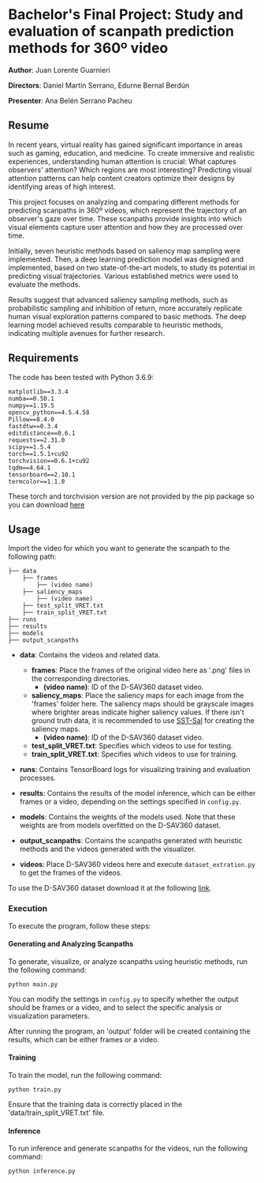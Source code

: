 
# Bachelor's Final Project: Study and evaluation of scanpath prediction methods for 360º video

**Author**: Juan Lorente Guarnieri

**Directors**: Daniel Martín Serrano, Edurne Bernal Berdún

**Presenter**: Ana Belén Serrano Pacheu
## Resume

In recent years, virtual reality has gained significant importance in areas such as gaming, education, and medicine. To create immersive and realistic experiences, understanding human attention is crucial: What captures observers' attention? Which regions are most interesting? Predicting visual attention patterns can help content creators optimize their designs by identifying areas of high interest.

This project focuses on analyzing and comparing different methods for predicting scanpaths in 360º videos, which represent the trajectory of an observer's gaze over time. These scanpaths provide insights into which visual elements capture user attention and how they are processed over time.

Initially, seven heuristic methods based on saliency map sampling were implemented. Then, a deep learning prediction model was designed and implemented, based on two state-of-the-art models, to study its potential in predicting visual trajectories. Various established metrics were used to evaluate the methods.

Results suggest that advanced saliency sampling methods, such as probabilistic sampling and inhibition of return, more accurately replicate human visual exploration patterns compared to basic methods. The deep learning model achieved results comparable to heuristic methods, indicating multiple avenues for further research.

## Requirements
The code has been tested with Python 3.6.9:

```
matplotlib==3.3.4
numba==0.50.1
numpy==1.19.5
opencv_python==4.5.4.58
Pillow==8.4.0
fastdtw==0.3.4
editdistance==0.6.1
requests==2.31.0
scipy==1.5.4
torch==1.5.1+cu92
torchvision==0.6.1+cu92
tqdm==4.64.1
tensorboard==2.10.1
termcolor==1.1.0
```
These torch and torchvision version are not provided by the pip package so you can download [here](https://pytorch.org/get-started/previous-versions/)
## Usage

Import the video for which you want to generate the scanpath to the following path:

```
├── data
    ├── frames
        ├── (video name)
    ├── saliency_maps
        ├── (video name)
    ├── test_split_VRET.txt
    ├── train_split_VRET.txt
├── runs
├── results
├── models
├── output_scanpaths
```
- **data**: Contains the videos and related data.
  - **frames**: Place the frames of the original video here as '.png' files in the corresponding directories.
    - **(video name)**: ID of the D-SAV360 dataset video.
  - **saliency_maps**: Place the saliency maps for each image from the 'frames' folder here. The saliency maps should be grayscale images where brighter areas indicate higher saliency values. If there isn't ground truth data, it is recommended to use [SST-Sal](https://github.com/edurnebernal/SST-Sal/) for creating the saliency maps.
    - **(video name)**: ID of the D-SAV360 dataset video.
  - **test_split_VRET.txt**: Specifies which videos to use for testing.
  - **train_split_VRET.txt**: Specifies which videos to use for training.

- **runs**: Contains TensorBoard logs for visualizing training and evaluation processes.

- **results**: Contains the results of the model inference, which can be either frames or a video, depending on the settings specified in `config.py`.

- **models**: Contains the weights of the models used. Note that these weights are from models overfitted on the D-SAV360 dataset.
- **output_scanpaths**: Contains the scanpaths generated with heuristic methods and the videos generated with the visualizer.
- **videos**: Place D-SAV360 videos here and execute `dataset_extration.py`  to get the frames of the videos.

To use the D-SAV360 dataset download it at the following [link](https://graphics.unizar.es/projects/D-SAV360/).

### Execution

To execute the program, follow these steps:

#### Generating and Analyzing Scanpaths

To generate, visualize, or analyze scanpaths using heuristic methods, run the following command:
```
python main.py
```
You can modify the settings in `config.py` to specify whether the output should be frames or a video, and to select the specific analysis or visualization parameters.

After running the program, an 'output' folder will be created containing the results, which can be either frames or a video.

#### Training

To train the model, run the following command:

```
python train.py
```
Ensure that the training data is correctly placed in the 'data/train_split_VRET.txt' file.

#### Inference

To run inference and generate scanpaths for the videos, run the following command:
```
python inference.py
```
